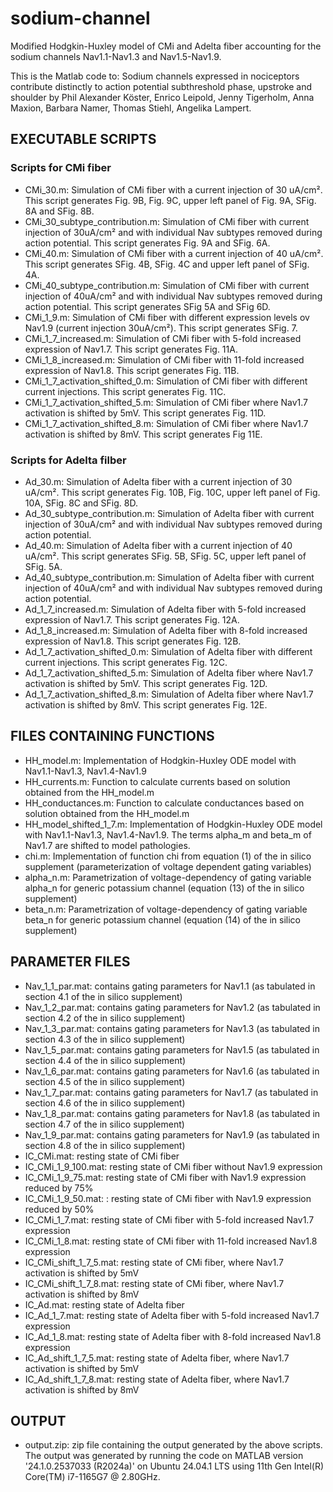 # sodium-channel
Modified Hodgkin-Huxley model of CMi and Adelta fiber accounting for the sodium channels Nav1.1-Nav1.3 and Nav1.5-Nav1.9.

This is the Matlab code to: Sodium channels expressed in nociceptors contribute distinctly to action potential subthreshold phase, upstroke and shoulder 
by Phil Alexander Köster, Enrico Leipold, Jenny Tigerholm, Anna Maxion, Barbara Namer, Thomas Stiehl, Angelika Lampert.

## EXECUTABLE SCRIPTS
### Scripts for CMi fiber
- CMi_30.m: Simulation of CMi fiber with a current injection of 30 uA/cm². This script generates Fig. 9B, Fig. 9C, upper left panel of Fig. 9A, SFig. 8A and SFig. 8B.
- CMi_30_subtype_contribution.m: Simulation of CMi fiber with current injection of 30uA/cm² and with individual Nav subtypes removed during action potential. This script generates Fig. 9A and SFig. 6A.
- CMi_40.m: Simulation of CMi fiber with a current injection of 40 uA/cm². This script generates SFig. 4B, SFig. 4C and upper left panel of SFig. 4A.
- CMi_40_subtype_contribution.m: Simulation of CMi fiber with current injection of 40uA/cm² and with individual Nav subtypes removed during action potential. This script generates SFig 5A and SFig 6D.
- CMi_1_9.m: Simulation of CMi fiber with different expression levels ov Nav1.9 (current injection 30uA/cm²). This script generates SFig. 7.
- CMi_1_7_increased.m: Simulation of CMi fiber with 5-fold increased expression of Nav1.7. This script generates Fig. 11A.
- CMi_1_8_increased.m: Simulation of CMi fiber with 11-fold increased expression of Nav1.8. This script generates Fig. 11B.
- CMi_1_7_activation_shifted_0.m: Simulation of CMi fiber with different current injections. This script generates Fig. 11C.
- CMi_1_7_activation_shifted_5.m: Simulation of CMi fiber where Nav1.7 activation is shifted by 5mV. This script generates Fig. 11D.
- CMi_1_7_activation_shifted_8.m: Simulation of CMi fiber where Nav1.7 activation is shifted by 8mV. This script generates Fig 11E.
### Scripts for Adelta filber
- Ad_30.m: Simulation of Adelta fiber with a current injection of 30 uA/cm². This script generates Fig. 10B, Fig. 10C, upper left panel of Fig. 10A, SFig. 8C and SFig. 8D.
- Ad_30_subtype_contribution.m: Simulation of Adelta fiber with current injection of 30uA/cm² and with individual Nav subtypes removed during action potential. 
- Ad_40.m: Simulation of Adelta fiber with a current injection of 40 uA/cm². This script generates SFig. 5B, SFig. 5C, upper left panel of SFig. 5A.
- Ad_40_subtype_contribution.m: Simulation of Adelta fiber with current injection of 40uA/cm² and with individual Nav subtypes removed during action potential. 
- Ad_1_7_increased.m: Simulation of Adelta fiber with 5-fold increased expression of Nav1.7. This script generates Fig. 12A.
- Ad_1_8_increased.m: Simulation of Adelta fiber with 8-fold increased expression of Nav1.8. This script generates Fig. 12B.
- Ad_1_7_activation_shifted_0.m: Simulation of Adelta fiber with different current injections. This script generates Fig. 12C.
- Ad_1_7_activation_shifted_5.m: Simulation of Adelta fiber where Nav1.7 activation is shifted by 5mV. This script generates Fig. 12D.
- Ad_1_7_activation_shifted_8.m: Simulation of Adelta fiber where Nav1.7 activation is shifted by 8mV. This script generates Fig. 12E.


## FILES CONTAINING FUNCTIONS
- HH_model.m: Implementation of Hodgkin-Huxley ODE model with Nav1.1-Nav1.3, Nav1.4-Nav1.9
- HH_currents.m: Function to calculate currents based on solution obtained from the HH_model.m
- HH_conductances.m: Function to calculate conductances based on solution obtained from the HH_model.m
- HH_model_shifted_1_7.m: Implementation of Hodgkin-Huxley ODE model with Nav1.1-Nav1.3, Nav1.4-Nav1.9. The terms alpha_m and beta_m of Nav1.7 are shifted to model pathologies.
- chi.m: Implementation of function chi from equation (1) of the in silico supplement (parameterization of voltage dependent gating variables)
- alpha_n.m: Parametrization of voltage-dependency of gating variable alpha_n for generic potassium channel (equation (13) of the in silico supplement)
- beta_n.m: Parametrization of voltage-dependency of gating variable beta_n for generic potassium channel (equation (14) of the in silico supplement)


## PARAMETER FILES
- Nav_1_1_par.mat: contains gating parameters for Nav1.1 (as tabulated in section 4.1 of the in silico supplement)
- Nav_1_2_par.mat: contains gating parameters for Nav1.2 (as tabulated in section 4.2 of the in silico supplement)
- Nav_1_3_par.mat: contains gating parameters for Nav1.3 (as tabulated in section 4.3 of the in silico supplement)
- Nav_1_5_par.mat: contains gating parameters for Nav1.5 (as tabulated in section 4.4 of the in silico supplement)
- Nav_1_6_par.mat: contains gating parameters for Nav1.6 (as tabulated in section 4.5 of the in silico supplement)
- Nav_1_7_par.mat: contains gating parameters for Nav1.7 (as tabulated in section 4.6 of the in silico supplement)
- Nav_1_8_par.mat: contains gating parameters for Nav1.8 (as tabulated in section 4.7 of the in silico supplement)
- Nav_1_9_par.mat: contains gating parameters for Nav1.9 (as tabulated in section 4.8 of the in silico supplement)
- IC_CMi.mat: resting state of CMi fiber
- IC_CMi_1_9_100.mat: resting state of CMi fiber without Nav1.9 expression
- IC_CMi_1_9_75.mat: resting state of CMi fiber with Nav1.9 expression reduced by 75%
- IC_CMi_1_9_50.mat: : resting state of CMi fiber with Nav1.9 expression reduced by 50%
- IC_CMi_1_7.mat: resting state of CMi fiber with 5-fold increased Nav1.7 expression 
- IC_CMi_1_8.mat: resting state of CMi fiber with 11-fold increased Nav1.8 expression 
- IC_CMi_shift_1_7_5.mat: resting state of CMi fiber, where Nav1.7 activation is shifted by 5mV
- IC_CMi_shift_1_7_8.mat: resting state of CMi fiber, where Nav1.7 activation is shifted by 8mV
- IC_Ad.mat: resting state of Adelta fiber
- IC_Ad_1_7.mat: resting state of Adelta fiber with 5-fold increased Nav1.7 expression 
- IC_Ad_1_8.mat: resting state of Adelta fiber with 8-fold increased Nav1.8 expression 
- IC_Ad_shift_1_7_5.mat: resting state of Adelta fiber, where Nav1.7 activation is shifted by 5mV
- IC_Ad_shift_1_7_8.mat: resting state of Adelta fiber, where Nav1.7 activation is shifted by 8mV


## OUTPUT
- output.zip: zip file containing the output generated by the above scripts. The output was generated by running the code on MATLAB version '24.1.0.2537033 (R2024a)' on Ubuntu 24.04.1 LTS using 11th Gen Intel(R) Core(TM) i7-1165G7 @ 2.80GHz.
